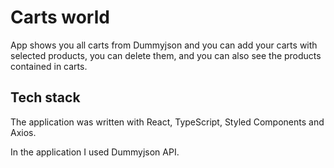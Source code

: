 # Carts world

App shows you all carts from Dummyjson and you can add your carts with selected products, you can delete them, and you can also see the products contained in carts.

## Tech stack

The application was written with React, TypeScript, Styled Components and Axios. 

In the application I used Dummyjson API.

